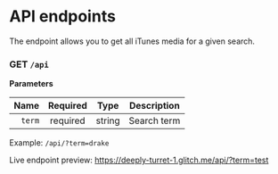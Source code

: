 # API endpoints

The endpoint allows you to get all iTunes media for a given search.

### GET `/api`

**Parameters**

|   Name | Required |  Type  | Description |
| -----: | :------: | :----: | ----------- |
| `term` | required | string | Search term |

Example: `/api/?term=drake`

Live endpoint preview: https://deeply-turret-1.glitch.me/api/?term=test
